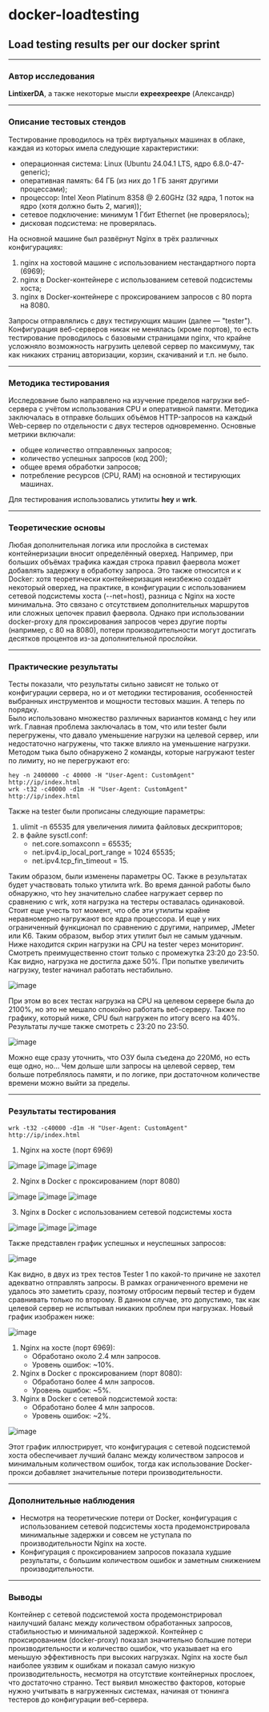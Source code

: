 # docker-loadtesting
## Load testing results per our docker sprint
---

### **Автор исследования**
**LintixerDA**, а также некоторые мысли **expeexpeexpe** (Александр)

---

### Описание тестовых стендов
Тестирование проводилось на трёх виртуальных машинах в облаке, каждая из которых имела следующие характеристики:
-	операционная система: Linux (Ubuntu 24.04.1 LTS, ядро 6.8.0-47-generic);
- оперативная память: 64 ГБ (из них до 1 ГБ занят другими процессами);
- процессор: Intel Xeon Platinum 8358 @ 2.60GHz (32 ядра, 1 поток на ядро (хотя должно быть 2, магия));
-	сетевое подключение: минимум 1 Гбит Ethernet (не проверялось);
-	дисковая подсистема: не проверялась.  
  
На основной машине был развёрнут Nginx в трёх различных конфигурациях:
1.	nginx на хостовой машине с использованием нестандартного порта (6969);  
2.	nginx в Docker-контейнере с использованием сетевой подсистемы хоста;  
3.	nginx в Docker-контейнере с проксированием запросов с 80 порта на 8080.  

Запросы отправлялись с двух тестирующих машин (далее — "tester").  
Конфигурация веб-серверов никак не менялась (кроме портов), то есть тестирование проводилось с базовыми страницами nginx, что крайне усложняло возможность нагрузить целевой сервер по максимуму, так как никаких страниц авторизации, корзин, скачиваний и т.п. не было.
  
---

### Методика тестирования
Исследование было направлено на изучение пределов нагрузки веб-сервера с учётом использования CPU и оперативной памяти. Методика заключалась в отправке больших объёмов HTTP-запросов на каждый Web-сервер по отдельности с двух тестеров одновременно. Основные метрики включали:
-	общее количество отправленных запросов;
-	количество успешных запросов (код 200);
-	общее время обработки запросов;
-	потребление ресурсов (CPU, RAM) на основной и тестирующих машинах.

Для тестирования использовались утилиты **hey** и **wrk**.

--- 

### Теоретические основы
Любая дополнительная логика или прослойка в системах контейнеризации вносит определённый оверхед. Например, при больших объёмах трафика каждая строка правил фаервола может добавлять задержку в обработку запроса. Это также относится и к Docker: хотя теоретически контейнеризация неизбежно создаёт некоторый оверхед, на практике, в конфигурации с использованием сетевой подсистемы хоста (--net=host), разница с Nginx на хосте минимальна. Это связано с отсутствием дополнительных маршрутов или сложных цепочек правил фаервола. Однако при использовании docker-proxy для проксирования запросов через другие порты (например, с 80 на 8080), потери производительности могут достигать десятков процентов из-за дополнительной прослойки.

---

### Практические результаты
Тесты показали, что результаты сильно зависят не только от конфигурации сервера, но и от методики тестирования, особенностей выбранных инструментов и мощности тестовых машин. А теперь по порядку.  
Было использовано множество различных вариантов команд с hey или wrk. Главная проблема заключалась в том, что или tester были перегружены, что давало уменьшение нагрузки на целевой сервер, или недостаточно нагружены, что также влияло на уменьшение нагрузки. Методом тыка было обнаружено 2 команды, которые нагружают tester по лимиту, но не перегружают его:
```
hey -n 2400000 -c 40000 -H "User-Agent: CustomAgent" http://ip/index.html 
wrk -t32 -c40000 -d1m -H "User-Agent: CustomAgent" http://ip/index.html  
```  
Также на tester были прописаны следующие параметры:
1.	ulimit -n 65535 для увеличения лимита файловых дескрипторов;  
2.	в файле sysctl.conf:  
    -	net.core.somaxconn = 65535;  
    -	net.ipv4.ip_local_port_range = 1024 65535;  
    -	net.ipv4.tcp_fin_timeout = 15.  
  
Таким образом, были изменены параметры ОС. Также в результатах будет участвовать только утилита wrk. Во время данной работы было обнаружно, что hey значительно слабее нагружает сервер по сравнению с wrk, хотя нагрузка на тестеры оставалась одинаковой. Стоит еще учесть тот момент, что обе эти утилиты крайне неравномерно нагружают все ядра процессора. И еще у них ограниченный функционал по сравнению с другими, например, JMeter или K6. Таким образом, выбор этих утилит был не самым удачным. Ниже находится скрин нагрузки на CPU на tester через мониторинг. Смотреть преимущественно стоит только с промежутка 23:20 до 23:50. Как видно, нагрузка не достигла даже 50%. При попытке увеличить нагрузку, tester начинал работать нестабильно.
  
![image](https://github.com/user-attachments/assets/a1a3d9f8-b739-4679-96d9-c92332a8ae38)

При этом во всех тестах нагрузка на CPU на целевом сервере была до 2100%, но это не мешало спокойно работать веб-серверу. Также по графику, который ниже, CPU был нагружен по итогу всего на 40%. Результаты лучше также смотреть с 23:20 по 23:50.
  
![image](https://github.com/user-attachments/assets/fc24b67e-a27c-46ed-9843-617439eb2ae7)

Можно еще сразу уточнить, что ОЗУ была съедена до 220Мб, но есть еще одно, но… Чем дольше шли запросы на целевой сервер, тем больше потреблялось памяти, и по логике, при достаточном количестве времени можно выйти за пределы. 

---

### Результаты тестирования  
```  
wrk -t32 -c40000 -d1m -H "User-Agent: CustomAgent" http://ip/index.html
```  
1.	Nginx на хосте (порт 6969)
   
![image](https://github.com/user-attachments/assets/a09a5aed-1ac5-4840-91b5-8892d54ee891)
![image](https://github.com/user-attachments/assets/ce7c1e4b-35db-45aa-ad8f-0c8567bea4a2)
![image](https://github.com/user-attachments/assets/f48a983c-c776-4c09-a677-6dbda28da05f)

2.	Nginx в Docker с проксированием (порт 8080)
  
![image](https://github.com/user-attachments/assets/05ac7500-6ff7-4b5e-8bb6-3d6ca14d8065)
![image](https://github.com/user-attachments/assets/4664c6bd-f3cf-4c51-ae9a-e8888939ab3d)
![image](https://github.com/user-attachments/assets/cac94716-0023-4771-bcd2-d6d3da2fe465)

3.	Nginx в Docker с использованием сетевой подсистемы хоста
  
![image](https://github.com/user-attachments/assets/fa9eac09-3e87-407a-b270-d8d9672df807)
![image](https://github.com/user-attachments/assets/64e215e9-f86f-4227-bba2-74f5fe5a7088)
![image](https://github.com/user-attachments/assets/f6edad3f-c85f-4e93-b72f-09d746b5cc4d)

Также представлен график успешных и неуспешных запросов:
  
![image](https://github.com/user-attachments/assets/b9c0c4b8-ce6e-44ff-90c6-6df8087d9f96)

Как видно, в двух из трех тестов Tester 1 по какой-то причине не захотел адекватно отправлять запросы. В рамках ограниченного времени не удалось это заметить сразу, поэтому отбросим первый тестер и будем сравнивать только по второму. В данном случае, это допустимо, так как целевой сервер не испытывал никаких проблем при нагрузках. Новый график изображен ниже:  
  
![image](https://github.com/user-attachments/assets/d94006bd-c0e5-4538-959f-000d633263db)

1.	Nginx на хосте (порт 6969):  
    -	Обработано около 2.4 млн запросов.  
    -	Уровень ошибок: ~10%.  
2.	Nginx в Docker с проксированием (порт 8080):  
    -	Обработано более 4 млн запросов.  
    -	Уровень ошибок: ~5%.  
3.	Nginx в Docker с сетевой подсистемой хоста:  
    -	Обработано более 4 млн запросов.  
    -	Уровень ошибок: ~2%.
  
![image](https://github.com/user-attachments/assets/b1510c08-e006-4747-8fb8-8c19f2bff47a)

Этот график иллюстрирует, что конфигурация с сетевой подсистемой хоста обеспечивает лучший баланс между количеством запросов и минимальным количеством ошибок, тогда как использование Docker-прокси добавляет значительные потери производительности. 

---

### Дополнительные наблюдения
-	Несмотря на теоретические потери от Docker, конфигурация с использованием сетевой подсистемы хоста продемонстрировала минимальные задержки и совсем не уступала по производительности Nginx на хосте.  
-	Конфигурация с проксированием запросов показала худшие результаты, с большим количеством ошибок и заметным снижением производительности.

---

### Выводы
Контейнер с сетевой подсистемой хоста продемонстрировал наилучший баланс между количеством обработанных запросов, стабильностью и минимальной задержкой. Контейнер с проксированием (docker-proxy) показал значительно большие потери производительности и количество ошибок, что указывает на его меньшую эффективность при высоких нагрузках. Nginx на хосте был наиболее уязвим к ошибкам и показал самую низкую производительность, несмотря на отсутствие контейнерных прослоек, что достаточно странно.
Тест выявил множество факторов, которые нужно учитывать в нагруженных системах, начиная от тюнинга тестеров до конфигурации веб-сервера.
